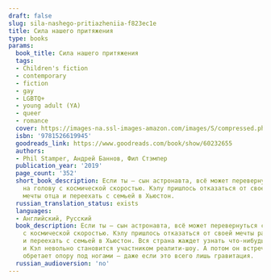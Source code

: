 ```yaml
---
draft: false
slug: sila-nashego-pritiazheniia-f823ec1e
title: Сила нашего притяжения
type: books
params:
  book_title: Сила нашего притяжения
  tags:
  - Children's fiction
  - contemporary
  - fiction
  - gay
  - LGBTQ+
  - young adult (YA)
  - queer
  - romance
  cover: https://images-na.ssl-images-amazon.com/images/S/compressed.photo.goodreads.com/books/1643405670i/60232655.jpg
  isbn: '9781526619945'
  goodreads_link: https://www.goodreads.com/book/show/60232655
  authors:
  - Phil Stamper, Андрей Баннов, Фил Стэмпер
  publication_year: '2019'
  page_count: '352'
  short_book_description: Если ты – сын астронавта, всё может перевернуться с ног
    на голову с космической скоростью. Кэлу пришлось отказаться от своей мечты ради
    мечты отца и переехать с семьей в Хьюстон.
  russian_translation_status: exists
  languages:
  - Английский, Русский
  book_description: Если ты – сын астронавта, всё может перевернуться с ног на голову
    с космической скоростью. Кэлу пришлось отказаться от своей мечты ради мечты отца
    и переехать с семьей в Хьюстон. Вся страна жаждет узнать что-нибудь о новых астронавтах,
    и Кэл невольно становится участником реалити-шоу. А потом он встречает Леона и
    обретает опору под ногами – даже если это всего лишь гравитация.
  russian_audioversion: 'no'
---
```

